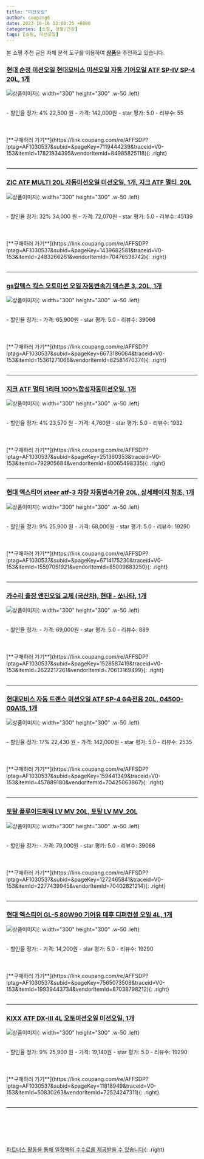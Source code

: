 ```yaml
---
title: "미션오일"
author: coupang6
date: 2023-10-16 12:08:25 +0800
categories: [쇼핑, 생활/건강]
tags: [쇼핑, 미션오일]
---
```


본 쇼핑 추천 글은 자체 분석 도구를 이용하여 [**상품**](https://link.coupang.com/a/bao1ui)을 추천하고 있습니다.

### [현대 순정 미션오일 현대모비스 미션오일 자동 기어오일 ATF SP-IV SP-4 20L, 1개](https://link.coupang.com/re/AFFSDP?lptag=AF1030537&subid=&pageKey=7119444239&traceid=V0-153&itemId=17821934395&vendorItemId=84985825118)

![상품이미지](https://thumbnail8.coupangcdn.com/thumbnails/remote/230x230ex/image/vendor_inventory/75ec/8fc1add7327f66d81b4d0bb6ade3dd48f2bfb0375c717376b984828f15c1.png){: width="300" height="300" .w-50 .left}


<br>
- 할인율 정가: 4%  22,500   원
- 가격: 142,000원
- star 평가: 5.0
- 리뷰수: 55
<br>
<br>
<br>
<br>
[**구매하러 가기**](https://link.coupang.com/re/AFFSDP?lptag=AF1030537&subid=&pageKey=7119444239&traceid=V0-153&itemId=17821934395&vendorItemId=84985825118){: .right}
<br>
<br>

---

### [ZIC ATF MULTI 20L 자동미션오일 미션오일, 1개, 지크 ATF 멀티_20L](https://link.coupang.com/re/AFFSDP?lptag=AF1030537&subid=&pageKey=1439682581&traceid=V0-153&itemId=2483266261&vendorItemId=70476538742)

![상품이미지](https://thumbnail7.coupangcdn.com/thumbnails/remote/230x230ex/image/vendor_inventory/fdd2/23b020f266fe9c855b551552243eb0ed29bed75ebaee0e2c69e88ed4d96e.jpg){: width="300" height="300" .w-50 .left}


<br>
- 할인율 정가: 32%  34,000   원
- 가격: 72,070원
- star 평가: 5.0
- 리뷰수: 45139
<br>
<br>
<br>
<br>
[**구매하러 가기**](https://link.coupang.com/re/AFFSDP?lptag=AF1030537&subid=&pageKey=1439682581&traceid=V0-153&itemId=2483266261&vendorItemId=70476538742){: .right}
<br>
<br>

---

### [gs칼텍스 킥스 오토미션 오일 자동변속기 덱스론 3, 20L, 1개](https://link.coupang.com/re/AFFSDP?lptag=AF1030537&subid=&pageKey=6673186064&traceid=V0-153&itemId=15361271066&vendorItemId=82581470374)

![상품이미지](https://thumbnail9.coupangcdn.com/thumbnails/remote/230x230ex/image/vendor_inventory/0d18/514a2e75cb78f25ce89a225de7b6aaa1aef907cf869e5a297a9963cc3725.JPG){: width="300" height="300" .w-50 .left}


<br>
- 할인율 정가: 
- 가격: 65,900원
- star 평가: 5.0
- 리뷰수: 39066
<br>
<br>
<br>
<br>
[**구매하러 가기**](https://link.coupang.com/re/AFFSDP?lptag=AF1030537&subid=&pageKey=6673186064&traceid=V0-153&itemId=15361271066&vendorItemId=82581470374){: .right}
<br>
<br>

---

### [지크 ATF 멀티 1리터 100%합성자동미션오일, 1개](https://link.coupang.com/re/AFFSDP?lptag=AF1030537&subid=&pageKey=251360353&traceid=V0-153&itemId=792905684&vendorItemId=80065498335)

![상품이미지](https://thumbnail10.coupangcdn.com/thumbnails/remote/230x230ex/image/vendor_inventory/a362/e1f0e1a1bb20550c032f6b64954b950e03db96a1f8f20bbdd034bbf8d6fa.jpg){: width="300" height="300" .w-50 .left}


<br>
- 할인율 정가: 4%  23,570   원
- 가격: 4,760원
- star 평가: 5.0
- 리뷰수: 1932
<br>
<br>
<br>
<br>
[**구매하러 가기**](https://link.coupang.com/re/AFFSDP?lptag=AF1030537&subid=&pageKey=251360353&traceid=V0-153&itemId=792905684&vendorItemId=80065498335){: .right}
<br>
<br>

---

### [현대 엑스티어 xteer atf-3 차량 자동변속기유 20L, 상세페이지 참조, 1개](https://link.coupang.com/re/AFFSDP?lptag=AF1030537&subid=&pageKey=6714175230&traceid=V0-153&itemId=15597051921&vendorItemId=85009883250)

![상품이미지](https://thumbnail9.coupangcdn.com/thumbnails/remote/230x230ex/image/vendor_inventory/2a41/8db96a1cbe53795551ba0d5d8a6ce93cff800ae95f5acb71332f6247de1f.jpg){: width="300" height="300" .w-50 .left}


<br>
- 할인율 정가: 9%  25,900   원
- 가격: 68,000원
- star 평가: 5.0
- 리뷰수: 19290
<br>
<br>
<br>
<br>
[**구매하러 가기**](https://link.coupang.com/re/AFFSDP?lptag=AF1030537&subid=&pageKey=6714175230&traceid=V0-153&itemId=15597051921&vendorItemId=85009883250){: .right}
<br>
<br>

---

### [카수리 출장 엔진오일 교체 (국산차), 현대 - 쏘나타, 1개](https://link.coupang.com/re/AFFSDP?lptag=AF1030537&subid=&pageKey=1528587419&traceid=V0-153&itemId=2622217261&vendorItemId=70613169499)

![상품이미지](https://thumbnail9.coupangcdn.com/thumbnails/remote/230x230ex/image/vendor_inventory/51fa/514f389b3fa7542f5903557097494b37ac952617d27fb09c679057c4ff24.jpg){: width="300" height="300" .w-50 .left}


<br>
- 할인율 정가: 
- 가격: 69,000원
- star 평가: 5.0
- 리뷰수: 889
<br>
<br>
<br>
<br>
[**구매하러 가기**](https://link.coupang.com/re/AFFSDP?lptag=AF1030537&subid=&pageKey=1528587419&traceid=V0-153&itemId=2622217261&vendorItemId=70613169499){: .right}
<br>
<br>

---

### [현대모비스 자동 트랜스 미션오일 ATF SP-4 6속전용 20L, 04500-00A15, 1개](https://link.coupang.com/re/AFFSDP?lptag=AF1030537&subid=&pageKey=159441349&traceid=V0-153&itemId=457889180&vendorItemId=70425063867)

![상품이미지](https://thumbnail6.coupangcdn.com/thumbnails/remote/230x230ex/image/vendor_inventory/c5c5/c2d59efcc78db690eb5e47ed5f0852f431a9512b4ccde50155473221abda.jpg){: width="300" height="300" .w-50 .left}


<br>
- 할인율 정가: 17%  22,430   원
- 가격: 142,000원
- star 평가: 5.0
- 리뷰수: 2535
<br>
<br>
<br>
<br>
[**구매하러 가기**](https://link.coupang.com/re/AFFSDP?lptag=AF1030537&subid=&pageKey=159441349&traceid=V0-153&itemId=457889180&vendorItemId=70425063867){: .right}
<br>
<br>

---

### [토탈 플루이드매틱 LV MV 20L, 토탈 LV MV_20L](https://link.coupang.com/re/AFFSDP?lptag=AF1030537&subid=&pageKey=1272465841&traceid=V0-153&itemId=2277439945&vendorItemId=70402821214)

![상품이미지](https://thumbnail10.coupangcdn.com/thumbnails/remote/230x230ex/image/vendor_inventory/7c5f/7bb6081326fd224c667e6fe635a152f70c538db818ad26fd2412d8406f63.jpg){: width="300" height="300" .w-50 .left}


<br>
- 할인율 정가: 
- 가격: 79,000원
- star 평가: 5.0
- 리뷰수: 39066
<br>
<br>
<br>
<br>
[**구매하러 가기**](https://link.coupang.com/re/AFFSDP?lptag=AF1030537&subid=&pageKey=1272465841&traceid=V0-153&itemId=2277439945&vendorItemId=70402821214){: .right}
<br>
<br>

---

### [현대 엑스티어 GL-5 80W90 기어유 데후 디퍼런셜 오일 4L, 1개](https://link.coupang.com/re/AFFSDP?lptag=AF1030537&subid=&pageKey=7565073508&traceid=V0-153&itemId=19939443734&vendorItemId=87038798212)

![상품이미지](https://thumbnail6.coupangcdn.com/thumbnails/remote/230x230ex/image/vendor_inventory/9052/80a20afb67f8f4b525f9cf28d229cfbc07d9c5167440013d3ca74bc94d3a.png){: width="300" height="300" .w-50 .left}


<br>
- 할인율 정가: 
- 가격: 14,200원
- star 평가: 5.0
- 리뷰수: 19290
<br>
<br>
<br>
<br>
[**구매하러 가기**](https://link.coupang.com/re/AFFSDP?lptag=AF1030537&subid=&pageKey=7565073508&traceid=V0-153&itemId=19939443734&vendorItemId=87038798212){: .right}
<br>
<br>

---

### [KIXX ATF DX-III 4L 오토미션오일 미션오일, 1개](https://link.coupang.com/re/AFFSDP?lptag=AF1030537&subid=&pageKey=11818949&traceid=V0-153&itemId=50830263&vendorItemId=72524247311)

![상품이미지](https://thumbnail8.coupangcdn.com/thumbnails/remote/230x230ex/image/vendor_inventory/3f3d/ebd492f1b3cfbfc692baffc26320911bac98f62a29c72e222b90e978887c.jpg){: width="300" height="300" .w-50 .left}


<br>
- 할인율 정가: 9%  25,900   원
- 가격: 19,140원
- star 평가: 5.0
- 리뷰수: 19290
<br>
<br>
<br>
<br>
[**구매하러 가기**](https://link.coupang.com/re/AFFSDP?lptag=AF1030537&subid=&pageKey=11818949&traceid=V0-153&itemId=50830263&vendorItemId=72524247311){: .right}
<br>
<br>

---
<br><br><br><br><br> [파트너스 활동을 통해 일정액의 수수료를 제공받을 수 있습니다](https://link.coupang.com/a/bao1ui){: .right}